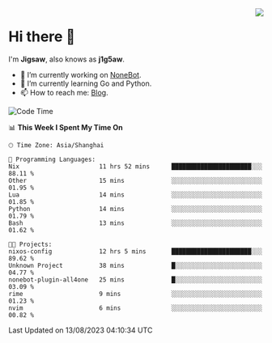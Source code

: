 <a href="#">
  <img align="right" src="https://github-readme-stats.vercel.app/api?username=j1g5awi&count_private=true&show_icons=true&title_color=80070B&text_color=B3B3B3&bg_color=212121&icon_color=80070B" />
</a>

# Hi there 👋

I'm **Jigsaw**, also knows as **j1g5aw**.

- 🔭 I’m currently working on [NoneBot](https://github.com/nonebot).
- 🌱 I’m currently learning Go and Python.
- 📫 How to reach me: [Blog](https://blog.maddestroyer.xyz/).

<!--START_SECTION:waka-->
![Code Time](http://img.shields.io/badge/Code%20Time-1%2C205%20hrs%2051%20mins-blue)

📊 **This Week I Spent My Time On** 

```text
🕑︎ Time Zone: Asia/Shanghai

💬 Programming Languages: 
Nix                      11 hrs 52 mins      ██████████████████████░░░   88.11 % 
Other                    15 mins             ░░░░░░░░░░░░░░░░░░░░░░░░░   01.95 % 
Lua                      14 mins             ░░░░░░░░░░░░░░░░░░░░░░░░░   01.85 % 
Python                   14 mins             ░░░░░░░░░░░░░░░░░░░░░░░░░   01.79 % 
Bash                     13 mins             ░░░░░░░░░░░░░░░░░░░░░░░░░   01.62 % 

🐱‍💻 Projects: 
nixos-config             12 hrs 5 mins       ██████████████████████░░░   89.62 % 
Unknown Project          38 mins             █░░░░░░░░░░░░░░░░░░░░░░░░   04.77 % 
nonebot-plugin-all4one   25 mins             █░░░░░░░░░░░░░░░░░░░░░░░░   03.09 % 
rime                     9 mins              ░░░░░░░░░░░░░░░░░░░░░░░░░   01.23 % 
nvim                     6 mins              ░░░░░░░░░░░░░░░░░░░░░░░░░   00.82 % 
```


 Last Updated on 13/08/2023 04:10:34 UTC
<!--END_SECTION:waka-->
